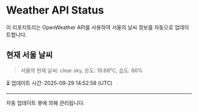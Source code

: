 
# Weather API Status

이 리포지토리는 OpenWeather API를 사용하여 서울의 날씨 정보를 자동으로 업데이트합니다.

## 현재 서울 날씨
> 서울의 현재 날씨: clear sky, 온도: 19.68°C, 습도: 86%

⏳ 업데이트 시간: 2025-09-29 14:52:58 (UTC)

---
자동 업데이트 봇에 의해 관리됩니다.
